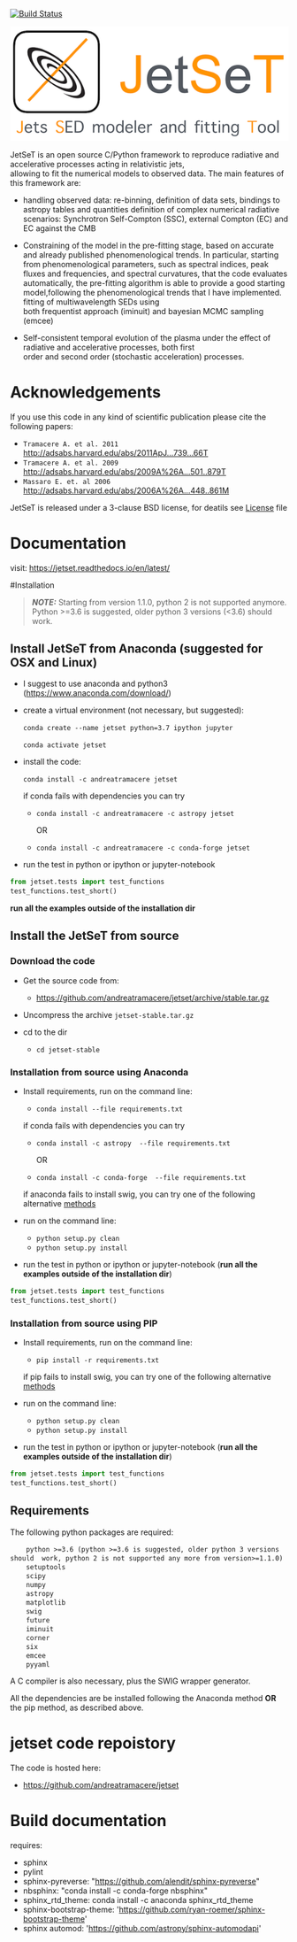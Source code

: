 [![Build Status](https://travis-ci.org/andreatramacere/jetset.svg?branch=py23)](https://travis-ci.org/andreatramacere/jetset)


![img](./logo/logo_git.png)


JetSeT is  an open source  C/Python   framework  to reproduce radiative and accelerative processes acting in relativistic jets,  
allowing to fit the numerical models to observed data. The main features of this framework are: 

 * handling observed data: re-binning, definition of data sets, bindings to astropy tables and quantities
   definition of complex numerical radiative scenarios: Synchrotron Self-Compton (SSC), external Compton (EC) and EC 
   against the CMB 
 
 * Constraining of the model in the pre-fitting stage, based on accurate  and already published phenomenological trends. 
   In particular, starting from phenomenological parameters, such as spectral indices, peak fluxes and frequencies, and 
   spectral  curvatures, that the code evaluates automatically, the pre-fitting algorithm is able to provide a good 
   starting model,following the phenomenological trends that I have implemented. fitting of multiwavelength SEDs using  
   both frequentist approach (iminuit) and bayesian MCMC sampling (emcee)
 
 * Self-consistent temporal evolution of the plasma under the effect of radiative and accelerative processes, both first  
   order and second order (stochastic acceleration) processes.



# Acknowledgements

If you use this code in any kind of scientific publication please cite the following papers:

* `Tramacere A. et al. 2011` http://adsabs.harvard.edu/abs/2011ApJ...739...66T
* `Tramacere A. et al. 2009` http://adsabs.harvard.edu/abs/2009A%26A...501..879T
* `Massaro E. et. al 2006`   http://adsabs.harvard.edu/abs/2006A%26A...448..861M


JetSeT is released under a 3-clause BSD  license,  for deatils see
[License](https://github.com/andreatramacere/jetset/blob/master/LICENSE.txt`) file 


# Documentation
visit: https://jetset.readthedocs.io/en/latest/

#Installation 
> **_NOTE:_** Starting from version 1.1.0, python 2 is not supported anymore. Python >=3.6 is suggested, older python 3 versions (<3.6) should work.

## Install  JetSeT from Anaconda  (suggested for OSX and Linux)

 - I suggest to use anaconda and python3 (https://www.anaconda.com/download/)
 
 - create a virtual environment (not necessary, but suggested): 
 
    `conda create --name jetset python=3.7 ipython jupyter`
    
     `conda activate jetset`
     
- install the code:
  
  `conda install -c andreatramacere jetset`
  
  if conda fails with dependencies you can try
  
   - `conda install -c andreatramacere -c astropy jetset`
    
     OR

   - `conda install -c andreatramacere -c conda-forge jetset`

- run the test in python or ipython or jupyter-notebook
```python
from jetset.tests import test_functions 
test_functions.test_short() 
```  

**run all the examples outside of the installation dir**

## Install the JetSeT from source 


### Download the code
   - Get the source code from: 

     - https://github.com/andreatramacere/jetset/archive/stable.tar.gz

   - Uncompress the  archive  `jetset-stable.tar.gz`
   
   - cd to  the dir 
    
     - `cd jetset-stable` 

### Installation from source using Anaconda 
 
 - Install requirements, run on the command line:
    - `conda install --file requirements.txt`
     
     if conda fails with dependencies you can try
  
   - `conda install -c astropy  --file requirements.txt`
    
     OR

   - `conda install -c conda-forge  --file requirements.txt` 
   
    if anaconda fails to install swig, you can try one of the following alternative [methods](swig.md)
   
 - run on the command line: 
     * `python setup.py clean`
     * `python setup.py install`

 - run the test in python or ipython or jupyter-notebook (**run all the examples outside of the installation dir**)
```python
from jetset.tests import test_functions 
test_functions.test_short() 
```  




### Installation from source using PIP 
 
 - Install requirements, run on the command line: 
   * `pip install -r requirements.txt `
    
   if pip fails to install swig, you can try one of the following alternative [methods](swig.md)
  
  - run on the command line: 
    * `python setup.py clean`
    * `python setup.py install`

 - run the test in python or ipython or jupyter-notebook (**run all the examples outside of the installation dir**)
```python
from jetset.tests import test_functions 
test_functions.test_short() 
```   
      
   



##  Requirements
The following python packages are required:

        python >=3.6 (python >=3.6 is suggested, older python 3 versions should  work, python 2 is not supported any more from version>=1.1.0)
        setuptools
        scipy
        numpy
        astropy
        matplotlib
        swig
        future
        iminuit
        corner
        six
        emcee
        pyyaml
         


A C compiler is also necessary, plus the SWIG wrapper generator.

All the dependencies are be installed following the Anaconda method 
 **OR** the pip method, as described above.

# jetset code repoistory

The code is hosted here: 
 -  https://github.com/andreatramacere/jetset
 




# Build documentation

 requires: 
    
 - sphinx
 - pylint
 - sphinx-pyreverse: "https://github.com/alendit/sphinx-pyreverse"
 - nbsphinx: "conda install -c conda-forge nbsphinx"
 - sphinx_rtd_theme: conda install -c anaconda sphinx_rtd_theme 
 - sphinx-bootstrap-theme: 'https://github.com/ryan-roemer/sphinx-bootstrap-theme'
 - sphinx automod: 'https://github.com/astropy/sphinx-automodapi'    
 
 
 


